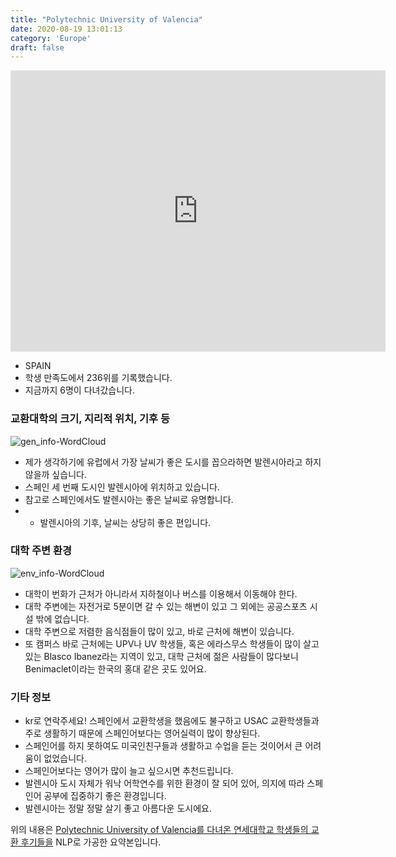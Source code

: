 ```yaml
---
title: "Polytechnic University of Valencia"
date: 2020-08-19 13:01:13
category: 'Europe'
draft: false
---
```


<iframe
width="600"
height="450"
frameborder="0" style="border:0"
src="https://www.google.com/maps/embed/v1/place?key=AIzaSyC9e1AME-pVmWC4hBpFdu5S4dKzyepa3HQ&q=Polytechnic+University+of+Valencia&center=39.4807985,-0.34062990000000004&zoom=14" allowfullscreen>
</iframe>

* SPAIN
* 학생 만족도에서 236위를 기록했습니다.
* 지금까지 6명이 다녀갔습니다. 

### 교환대학의 크기, 지리적 위치, 기후 등

![gen_info-WordCloud](../univ_wordclouds_okt/gen_info/ES000018_gen_info_okt.png)

* 제가 생각하기에 유럽에서 가장 날씨가 좋은 도시를 꼽으라하면 발렌시아라고 하지 않을까 싶습니다.
* 스페인 세 번째 도시인 발렌시아에 위치하고 있습니다.
* 참고로 스페인에서도 발렌시아는 좋은 날씨로 유명합니다.
* - 발렌시아의 기후, 날씨는 상당히 좋은 편입니다.


### 대학 주변 환경

![env_info-WordCloud](../univ_wordclouds_okt/env_info/ES000018_env_info_okt.png)

* 대학이 번화가 근처가 아니라서 지하철이나 버스를 이용해서 이동해야 한다.
* 대학 주변에는 자전거로 5분이면 갈 수 있는 해변이 있고 그 외에는 공공스포츠 시설 밖에 없습니다.
* 대학 주변으로 저렴한 음식점들이 많이 있고, 바로 근처에 해변이 있습니다.
* 또 캠퍼스 바로 근처에는 UPV나 UV 학생들, 혹은 에라스무스 학생들이 많이 살고 있는 Blasco Ibanez라는 지역이 있고, 대학 근처에 젊은 사람들이 많다보니 Benimaclet이라는 한국의 홍대 같은 곳도 있어요.


### 기타 정보

* kr로 연락주세요! 스페인에서 교환학생을 했음에도 불구하고 USAC 교환학생들과 주로 생활하기 때문에 스페인어보다는 영어실력이 많이 향상된다.
* 스페인어를 하지 못하여도 미국인친구들과 생활하고 수업을 듣는 것이어서 큰 어려움이 없었습니다.
* 스페인어보다는 영어가 많이 늘고 싶으시면 추천드립니다.
* 발렌시아 도시 자체가 워낙 어학연수를 위한 환경이 잘 되어 있어, 의지에 따라 스페인어 공부에 집중하기 좋은 환경입니다.
* 발렌시아는 정말 정말 살기 좋고 아름다운 도시에요.


위의 내용은 [Polytechnic University of Valencia를 다녀온 연세대학교 학생들의 교환 후기들을](http://oia.yonsei.ac.kr/partner/expReport.asp?ucode=ES000018&bgbn=A) NLP로 가공한 요약본입니다. 
